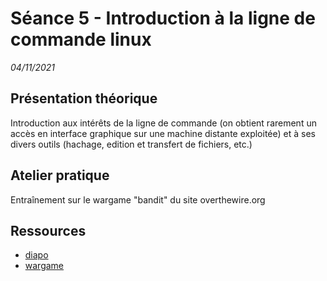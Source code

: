 # Séance 5 - Introduction à la ligne de commande linux
*04/11/2021*

## Présentation théorique
Introduction aux intérêts de la ligne de commande (on obtient rarement un accès en interface graphique sur une machine distante exploitée) et à ses divers outils (hachage, edition et transfert de fichiers, etc.)

## Atelier pratique
Entraînement sur le wargame "bandit" du site overthewire.org

## Ressources
- [diapo](https://docs.google.com/presentation/d/1ji4TyByRmr5tyfXvk7TAwtYh6K3Tgx222jN5SrF8KeM/edit?usp=sharing)
- [wargame](https://overthewire.org/wargames/bandit/)